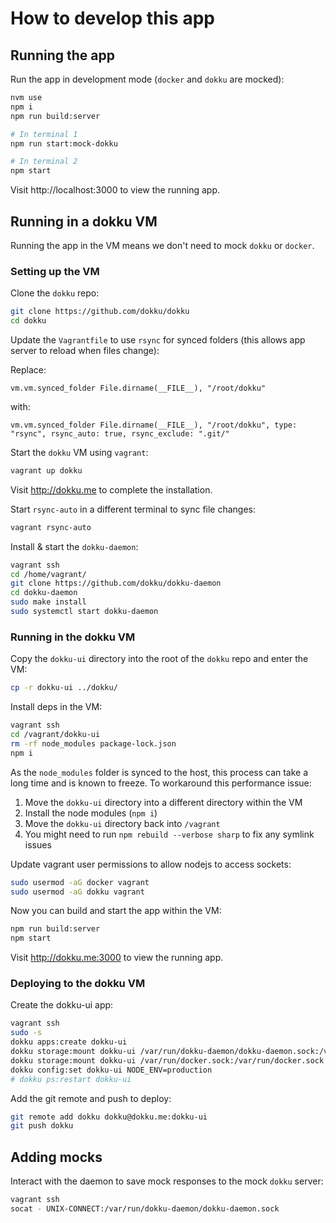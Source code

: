 # How to develop this app

## Running the app

Run the app in development mode (`docker` and `dokku` are mocked):

```sh
nvm use
npm i
npm run build:server

# In terminal 1
npm run start:mock-dokku

# In terminal 2
npm start
```

Visit http://localhost:3000 to view the running app.

## Running in a dokku VM

Running the app in the VM means we don't need to mock `dokku` or `docker`.

### Setting up the VM

Clone the `dokku` repo:

```sh
git clone https://github.com/dokku/dokku
cd dokku
```

Update the `Vagrantfile` to use `rsync` for synced folders (this allows app server to reload when files change):

Replace:

`vm.vm.synced_folder File.dirname(__FILE__), "/root/dokku"`

with:

`vm.vm.synced_folder File.dirname(__FILE__), "/root/dokku", type: "rsync", rsync_auto: true, rsync_exclude: ".git/"`

Start the `dokku` VM using `vagrant`:

```sh
vagrant up dokku
```

Visit http://dokku.me to complete the installation.

Start `rsync-auto` in a different terminal to sync file changes:

```sh
vagrant rsync-auto
```

Install & start the `dokku-daemon`:

```sh
vagrant ssh
cd /home/vagrant/
git clone https://github.com/dokku/dokku-daemon
cd dokku-daemon
sudo make install
sudo systemctl start dokku-daemon
```

### Running in the dokku VM

Copy the `dokku-ui` directory into the root of the `dokku` repo and enter the VM:

```sh
cp -r dokku-ui ../dokku/
```

Install deps in the VM:

```sh
vagrant ssh
cd /vagrant/dokku-ui
rm -rf node_modules package-lock.json
npm i
```

As the `node_modules` folder is synced to the host, this process can take a long time and is known to freeze. To workaround this performance issue:

1. Move the `dokku-ui` directory into a different directory within the VM
2. Install the node modules (`npm i`)
3. Move the `dokku-ui` directory back into `/vagrant`
4. You might need to run `npm rebuild --verbose sharp` to fix any symlink issues

Update vagrant user permissions to allow nodejs to access sockets:

```sh
sudo usermod -aG docker vagrant
sudo usermod -aG dokku vagrant
```

Now you can build and start the app within the VM:

```sh
npm run build:server
npm start
```

Visit http://dokku.me:3000 to view the running app.

### Deploying to the dokku VM

Create the dokku-ui app:

```sh
vagrant ssh
sudo -s
dokku apps:create dokku-ui
dokku storage:mount dokku-ui /var/run/dokku-daemon/dokku-daemon.sock:/var/run/dokku-daemon/dokku-daemon.sock
dokku storage:mount dokku-ui /var/run/docker.sock:/var/run/docker.sock
dokku config:set dokku-ui NODE_ENV=production
# dokku ps:restart dokku-ui
```

Add the git remote and push to deploy:

```sh
git remote add dokku dokku@dokku.me:dokku-ui
git push dokku
```

## Adding mocks

Interact with the daemon to save mock responses to the mock `dokku` server:

```sh
vagrant ssh
socat - UNIX-CONNECT:/var/run/dokku-daemon/dokku-daemon.sock
```
